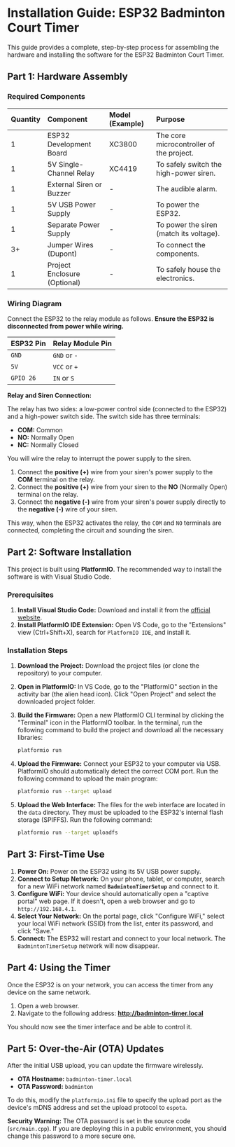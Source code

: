# Installation Guide: ESP32 Badminton Court Timer

This guide provides a complete, step-by-step process for assembling the hardware and installing the software for the ESP32 Badminton Court Timer.

## Part 1: Hardware Assembly

### Required Components

| Quantity | Component                  | Model (Example) | Purpose                                  |
| :------- | :------------------------- | :-------------- | :--------------------------------------- |
| 1        | ESP32 Development Board    | XC3800          | The core microcontroller of the project. |
| 1        | 5V Single-Channel Relay    | XC4419          | To safely switch the high-power siren.   |
| 1        | External Siren or Buzzer   | -               | The audible alarm.                       |
| 1        | 5V USB Power Supply        | -               | To power the ESP32.                      |
| 1        | Separate Power Supply      | -               | To power the siren (match its voltage).  |
| 3+       | Jumper Wires (Dupont)      | -               | To connect the components.               |
| 1        | Project Enclosure (Optional) | -             | To safely house the electronics.         |

### Wiring Diagram

Connect the ESP32 to the relay module as follows. **Ensure the ESP32 is disconnected from power while wiring.**

| ESP32 Pin | Relay Module Pin |
| :-------- | :--------------- |
| `GND`     | `GND` or `-`     |
| `5V`      | `VCC` or `+`     |
| `GPIO 26` | `IN` or `S`      |

**Relay and Siren Connection:**

The relay has two sides: a low-power control side (connected to the ESP32) and a high-power switch side. The switch side has three terminals:

*   **COM:** Common
*   **NO:** Normally Open
*   **NC:** Normally Closed

You will wire the relay to interrupt the power supply to the siren.

1.  Connect the **positive (+)** wire from your siren's power supply to the **COM** terminal on the relay.
2.  Connect the **positive (+)** wire from your siren to the **NO** (Normally Open) terminal on the relay.
3.  Connect the **negative (-)** wire from your siren's power supply directly to the **negative (-)** wire of your siren.

This way, when the ESP32 activates the relay, the `COM` and `NO` terminals are connected, completing the circuit and sounding the siren.

## Part 2: Software Installation

This project is built using **PlatformIO**. The recommended way to install the software is with Visual Studio Code.

### Prerequisites

1.  **Install Visual Studio Code:** Download and install it from the [official website](https://code.visualstudio.com/).
2.  **Install PlatformIO IDE Extension:** Open VS Code, go to the "Extensions" view (Ctrl+Shift+X), search for `PlatformIO IDE`, and install it.

### Installation Steps

1.  **Download the Project:** Download the project files (or clone the repository) to your computer.

2.  **Open in PlatformIO:** In VS Code, go to the "PlatformIO" section in the activity bar (the alien head icon). Click "Open Project" and select the downloaded project folder.

3.  **Build the Firmware:** Open a new PlatformIO CLI terminal by clicking the "Terminal" icon in the PlatformIO toolbar. In the terminal, run the following command to build the project and download all the necessary libraries:
    ```bash
    platformio run
    ```

4.  **Upload the Firmware:** Connect your ESP32 to your computer via USB. PlatformIO should automatically detect the correct COM port. Run the following command to upload the main program:
    ```bash
    platformio run --target upload
    ```

5.  **Upload the Web Interface:** The files for the web interface are located in the `data` directory. They must be uploaded to the ESP32's internal flash storage (SPIFFS). Run the following command:
    ```bash
    platformio run --target uploadfs
    ```

## Part 3: First-Time Use

1.  **Power On:** Power on the ESP32 using its 5V USB power supply.
2.  **Connect to Setup Network:** On your phone, tablet, or computer, search for a new WiFi network named **`BadmintonTimerSetup`** and connect to it.
3.  **Configure WiFi:** Your device should automatically open a "captive portal" web page. If it doesn't, open a web browser and go to `http://192.168.4.1`.
4.  **Select Your Network:** On the portal page, click "Configure WiFi," select your local WiFi network (SSID) from the list, enter its password, and click "Save."
5.  **Connect:** The ESP32 will restart and connect to your local network. The `BadmintonTimerSetup` network will now disappear.

## Part 4: Using the Timer

Once the ESP32 is on your network, you can access the timer from any device on the same network.

1.  Open a web browser.
2.  Navigate to the following address: **http://badminton-timer.local**

You should now see the timer interface and be able to control it.

## Part 5: Over-the-Air (OTA) Updates

After the initial USB upload, you can update the firmware wirelessly.

*   **OTA Hostname:** `badminton-timer.local`
*   **OTA Password:** `badminton`

To do this, modify the `platformio.ini` file to specify the upload port as the device's mDNS address and set the upload protocol to `espota`.

**Security Warning:** The OTA password is set in the source code (`src/main.cpp`). If you are deploying this in a public environment, you should change this password to a more secure one.

